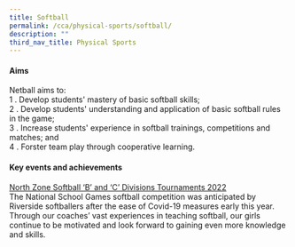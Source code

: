 ```yaml
---
title: Softball
permalink: /cca/physical-sports/softball/
description: ""
third_nav_title: Physical Sports
---
```

#### Aims

Netball aims to:  <br>
1 \.  Develop students' mastery of basic softball skills;<br>
2 \.  Develop students' understanding and application of basic softball rules in the game;<br>
3 \.  Increase students' experience in softball trainings, competitions and matches; and<br>
4 \.  Forster team play through cooperative learning.

#### Key events and achievements

<u>North Zone Softball ‘B’ and ‘C’ Divisions Tournaments 2022</u><br>
The National School Games softball competition was anticipated by Riverside softballers after the ease of Covid-19 measures early this year. Through our coaches’ vast experiences in teaching softball, our girls continue to be motivated and look forward to gaining even more knowledge and skills.